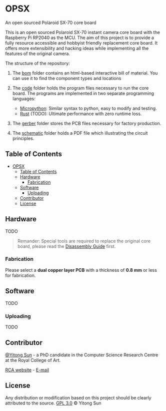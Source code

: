 # OPSX
An open sourced Polaroid SX-70 core board

This is an open sourced Polaroid SX-70 instant camera core board with the Raspberry Pi RP2040 as the MCU. The aim of this project is to provide a fully resource accessible and hobbyist friendly replacement core board. It offers more extensibility and hacking ideas while implementing all the features of the original camera.

The structure of the repository:

1. The [bom](https://github.com/sunyitong/OPSX/tree/master/bom) folder contains an html-based interactive bill of material. You can use it to find the component types and locations

2. The [code](https://github.com/sunyitong/OPSX/tree/master/code) folder holds the program files necessary to run the core board. The programs are implemented in two separate programming languages:

   - [Micropython](https://docs.micropython.org/en/latest/rp2/quickref.html): Similar syntax to python, easy to modify and testing.
   - [Rust](https://docs.rs/rp2040/latest/rp2040/) (TODO): Ultimate performance with zero runtime loss.

3. The [gerber](https://github.com/sunyitong/OPSX/tree/master/gerber) folder stores the PCB files necessary for factory production.

4. The [schematic](https://github.com/sunyitong/OPSX/tree/master/schematic) folder holds a PDF file which illustrating the circuit principles.


## Table of Contents

- [OPSX](#opsx)
  - [Table of Contents](#table-of-contents)
  - [Hardware](#hardware)
    - [Fabrication](#fabrication)
  - [Software](#software)
    - [Uploading](#uploading)
  - [Contributor](#contributor)
  - [License](#license)


## Hardware
TODO
> Remander: Special tools are required to replace the original core board, please read the [Disassembly Guide](https://instantphotography.files.wordpress.com/2010/12/polaroid-sx-70-camera-repair-book.pdf) first.
### Fabrication
Please select a **dual copper layer PCB** with a thickness of **0.8 mm** or less for fabrication.
## Software
TODO
### Uploading
TODO
## Contributor
[@Yitong Sun](https://github.com/sunyitong) - a PhD candidate in the Computer Science Research Centre at the Royal College of Art.

[RCA website](https://www.rca.ac.uk/research-innovation/research-degrees/research-students/yitong-sun/) - [E-mail](yitong.sun@network.rca.ac.uk)
## License
Any distribution or modification based on this project should be clearly attributed to the source.
[GPL 3.0](LICENSE) © Yitong Sun